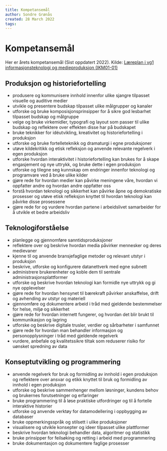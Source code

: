 ```yaml
---
title: Kompetansemål
author: Sondre Grønås
created: 28 March 2022
tags: 
---
```

# Kompetansemål
Her er årets kompetansemål (Sist oppdatert 2022). Kilde: [Læreplan i vg1 informasjonsteknologi og medieproduksjon (IKM01-01)](https://www.udir.no/lk20/ikm01-01)

## Produksjon og historiefortelling
- produsere og kommunisere innhold innenfor ulike sjangre tilpasset visuelle og auditive medier
- utvikle og presentere budskap tilpasset ulike målgrupper og kanaler
- utforske og bruke komposisjonsprinsipper for å sikre god lesbarhet tilpasset budskap og målgruppe
- velge og bruke virkemidler, typografi og layout som passer til ulike budskap og reflektere over effekten disse har på budskapet
- bruke teknikker for idéutvikling, kreativitet og historiefortelling i produksjon
- utforske og bruke fortelleteknikk og dramaturgi i egne produksjoner
- utøve kildekritikk og etisk refleksjon og anvende relevante regelverk i egen produksjon
- utforske hvordan interaktivitet i historiefortelling kan brukes for å skape engasjement og nye uttrykk, og bruke dette i egen produksjon
- utforske og tilegne seg kunnskap om endringer innenfor teknologi og programvare ved å bruke ulike kilder
- gjøre rede for hvordan medier kan påvirke meningene våre, hvordan vi oppfatter andre og hvordan andre oppfatter oss
- forstå hvordan teknologi og sikkerhet kan påvirke åpne og demokratiske prosesser og utøve etisk refleksjon knyttet til hvordan teknologi kan påvirke disse prosessene
- gjøre rede for og vurdere hvordan partene i arbeidslivet samarbeider for å utvikle et bedre arbeidsliv


## Teknologiforståelse
- planlegge og gjennomføre sanntidsproduksjoner
- reflektere over og beskrive hvordan media påvirker mennesker og deres medievaner
- kjenne til og anvende bransjefaglige metoder og relevant utstyr i produksjon
- beskrive, utforske og konfigurere datanettverk med egne subnett
- administrere brukerenheter og koble dem til sentrale administrasjonsplattformer
- utforske og beskrive hvordan teknologi kan formidle nye uttrykk og gi nye opplevelser
- gjøre rede for hvordan hensynet til bærekraft påvirker anskaffelse, drift og avhending av utstyr og materiell
- gjennomføre og dokumentere arbeid i tråd med gjeldende bestemmelser for helse, miljø og sikkerhet
- gjøre rede for hvordan internett fungerer, og hvordan det blir brukt til kommunikasjon og lagring
- utforske og beskrive digitale trusler, verdier og sårbarheter i samfunnet
- gjøre rede for hvordan man behandler informasjon og personopplysninger i tråd med gjeldende regelverk
- vurdere, anbefale og kvalitetssikre tiltak som reduserer risiko for uønsket spredning av data


## Konseptutvikling og programmering
- anvende regelverk for bruk og formidling av innhold i egen produksjon og reflektere over ansvar og etikk knyttet til bruk og formidling av innhold i egen produksjon
- utforske og beskrive sammenhenger mellom løsninger, kundens behov og brukernes forutsetninger og erfaringer
- bruke programmering til å løse praktiske utfordringer og til å fortelle interaktive historier
- utforske og anvende verktøy for datamodellering i oppbygging av databaser
- bruke oppmerkingsspråk og stilsett i ulike produksjoner
- visualisere og utvikle konsepter og ideer tilpasset ulike plattformer
- beskrive hvordan teknologi behandler data, algoritmer og statistikk
- bruke prinsipper for feilsøking og retting i arbeid med programmering
- bruke dokumentasjon og dokumentere faglige prosesser
